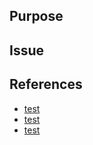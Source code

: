 ## Purpose

## Issue


## References
- [test](https://test.com)
- [test](https://test.com)
- [test](https://test.com)
